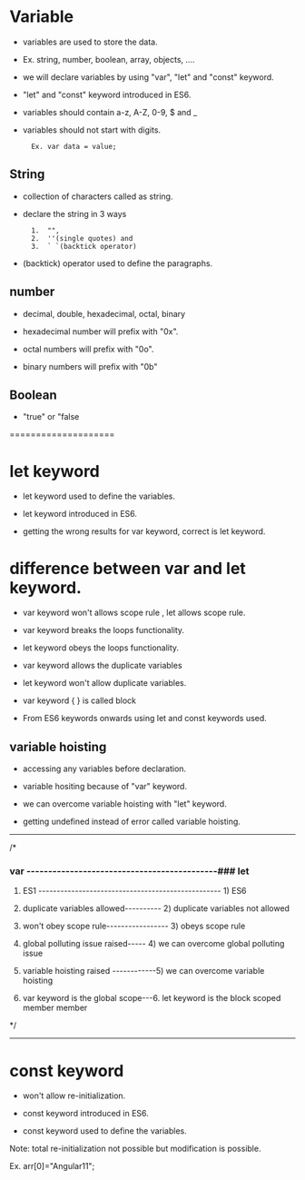 # Variable

- variables are used to store the data.

- Ex. string, number, boolean, array, objects, ....

- we will declare variables by using "var", "let" and "const" keyword.

- "let" and "const" keyword introduced in ES6.

- variables should contain a-z, A-Z, 0-9, \$ and \_

- variables should not start with digits.

        Ex. var data = value;

## String

- collection of characters called as string.

- declare the string in 3 ways

        1.  "",
        2.  ''(single quotes) and
        3.  ` `(backtick operator)

- (backtick) operator used to define the paragraphs.

## number

- decimal, double, hexadecimal, octal, binary

- hexadecimal number will prefix with "0x".

- octal numbers will prefix with "0o".

- binary numbers will prefix with "0b"

## Boolean

- "true" or "false

====================

# let keyword

- let keyword used to define the variables.

- let keyword introduced in ES6.

- getting the wrong results for var keyword, correct is let keyword.

# difference between var and let keyword.

- var keyword won't allows scope rule , let allows scope rule.

- var keyword breaks the loops functionality.

- let keyword obeys the loops functionality.

- var keyword allows the duplicate variables

- let keyword won't allow duplicate variables.

- var keyword
  { } is called block

- From ES6 keywords onwards using let and const keywords used.

## variable hoisting

- accessing any variables before declaration.

- variable hositing because of "var" keyword.

- we can overcome variable hoisting with "let" keyword.

- getting undefined instead of error called variable hoisting.

---

/\*

### var --------------------------------------------### let

1. ES1 -------------------------------------------------- 1) ES6

2. duplicate variables allowed---------- 2) duplicate variables not allowed

3. won't obey scope rule----------------- 3) obeys scope rule

4. global polluting issue raised----- 4) we can overcome global polluting issue

5. variable hoisting raised ------------5) we can overcome variable hoisting

6. var keyword is the global scope---6. let keyword is the block scoped member
   member

\*/

---

# const keyword

- won't allow re-initialization.

- const keyword introduced in ES6.

- const keyword used to define the variables.

Note: total re-initialization not possible but modification is possible.

Ex. arr[0]="Angular11";
